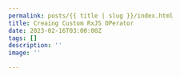 ```yaml
---
permalink: posts/{{ title | slug }}/index.html
title: Creaing Custom RxJS OPerator
date: 2023-02-16T03:00:00Z
tags: []
description: ''
image: ''

---
```

